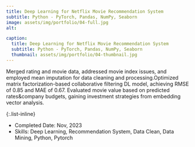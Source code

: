 ```yaml
---
title: Deep Learning for Netflix Movie Recommendation System
subtitle: Python - PyTorch, Pandas, NumPy, Seaborn
image: assets/img/portfolio/04-full.jpg
alt: 

caption:
  title: Deep Learning for Netflix Movie Recommendation System
  subtitle: Python - PyTorch, Pandas, NumPy, Seaborn
  thumbnail: assets/img/portfolio/04-thumbnail.jpg
---
```

Merged rating and movie data, addressed movie index issues, and employed mean imputation for data cleaning and processing.Optimized matrix factorization-based collaborative filtering DL model, achieving RMSE of 0.85 and MAE of 0.67. Evaluated movie value based on predicted rates&company budgets, gaining investment strategies from embedding vector analysis.

{:.list-inline}
- Completed Date: Nov, 2023
- Skills: Deep Learning, Recommendation System, Data Clean, Data Mining, Python, Pytorch

